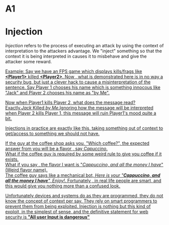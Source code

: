 # A1
<h1>Injection</h1>

<p><i>Injection</i> refers to the process of executing an attack by using the context of interpretation to the attackers advantage. We "inject" something so that the context it is being interpreted in causes it to misbehave and give the attacker some reward. </p>
<p> <u>Example<u>: Say we have an FPS game which displays kills/frags like <b>&ltPlayer1&gt</b> killed <b>&ltPlayer2&gt</b>. 
Now , what is demonstrated here is in no way a security bug, but just a clever hack to cause a misinterpretation of the sentence. Say Player 1 chooses his name which is something innocous like "Jack" and Player 2,chooses his name as "by Me". 
</p>
<p>Now when Player1 kills Player 2, what does the message read? 
<br>Exactly,<i>Jack</i> Killed <i>by Me</i>.Ignoring how the message will be interpreted when Player 2 kills Player 1, this message will ruin Player1's mood quite a bit.
</p>

<p>Injections in practice are exactly like this, taking something out of context to get/access to something we should not have.</p> 

<p>If the guy at the coffee shop asks you, "Which coffee?", the expected answer from you will be a flavor , say <i> Capuccino</i>. 
<br>What if the coffee guy is required by some weird rule to give you coffee if it exists. 
<br>What if you say , the flavor I want is "<i>Cappuccino, and all the money I have</i>" (Weird flavor name). 
<br>The coffee guy says like a mechanical bot, <i> Here is your "<b>Cappuccino, and all the money I have</b>", Enjoy!</i>. Fortunately , in real life people are smart, and this would give you nothing more than a confused look.

<p> Unfortunately devices and systems do as they are programmed, they do not know the concept of context per say. They rely on smart programmers to prevent them from being exploited. Injection is nothing but this kind of exploit, in the simplest of sense, and the definitive statement for web security is <b><u>"All user Input is dangerous"</u></b></p>

